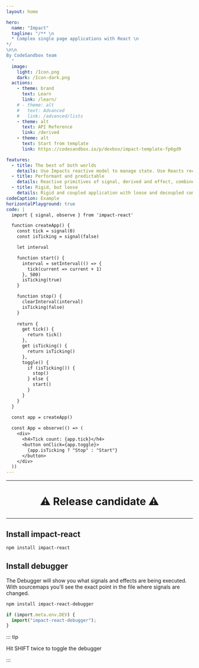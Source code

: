 ```yaml
---
layout: home

hero:
  name: "Impact"
  tagline: "/** \n
  * Complex single page applications with React \n
*/
\n\n
By CodeSandbox team
  "
  image:
    light: /Icon.png
    dark: /Icon-dark.png
  actions:
    - theme: brand
      text: Learn
      link: /learn/
    # - theme: alt
    #   text: Advanced
    #   link: /advanced/lists
    - theme: alt
      text: API Reference
      link: /derived
    - theme: alt
      text: Start from template 
      link: https://codesandbox.io/p/devbox/impact-template-fp6gd9

features:
  - title: The best of both worlds
    details: Use Impacts reactive model to manage state. Use Reacts reconciliation model to manage UI.
  - title: Performant and predictable
    details: Reactive primitives of signal, derived and effect, combined with inferred observation in components.
  - title: Rigid, but loose
    details: Rigid and coupled application with loose and decoupled components.
codeCaption: Example
horizontalPlayground: true
code: |
  import { signal, observe } from 'impact-react'

  function createApp() {
    const tick = signal(0)
    const isTicking = signal(false)

    let interval

    function start() {
      interval = setInterval(() => {
        tick(current => current + 1)
      }, 500)
      isTicking(true)
    }

    function stop() {
      clearInterval(interval)
      isTicking(false)
    }
    
    return {
      get tick() {
        return tick()
      },
      get isTicking() {
        return isTicking()
      },
      toggle() {
        if (isTicking()) {
          stop()
        } else {
          start()
        }
      }
    }
  }
  
  const app = createApp()

  const App = observe(() => (
    <div>
      <h4>Tick count: {app.tick}</h4>
      <button onClick={app.toggle}>
        {app.isTicking ? "Stop" : "Start"}
      </button>
    </div>
  ))
---
```


<HomeContent>

<hr/>

<h1 align="center">

:warning: Release candidate :warning:

</h1>

<hr/>

<ClientOnly>
  <Playground />
</ClientOnly>

## Install impact-react

```sh
npm install impact-react
```

## Install debugger

The Debugger will show you what signals and effects are being executed. With sourcemaps you'll see the exact point in the file where signals are changed.

```sh
npm install impact-react-debugger
```

```ts
if (import.meta.env.DEV) {
  import("impact-react-debugger");
}
```

::: tip

Hit SHIFT twice to toggle the debugger

:::

</HomeContent>
